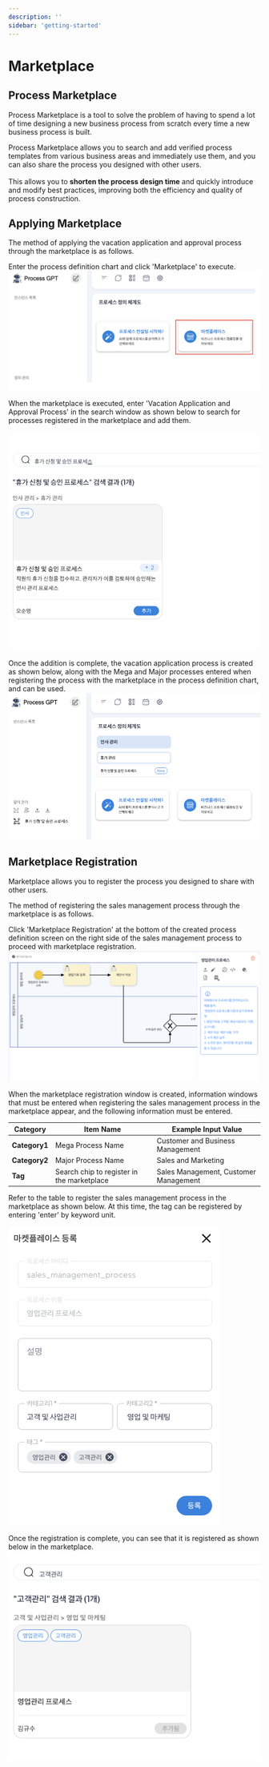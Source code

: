 ```yaml
---
description: ''
sidebar: 'getting-started'
---
```


# Marketplace

## Process Marketplace

Process Marketplace is a tool to solve the problem of having to spend a lot of time designing a new business process from scratch every time a new business process is built.

Process Marketplace allows you to search and add verified process templates from various business areas and immediately use them, and you can also share the process you designed with other users. <br><br>
This allows you to **shorten the process design time** and quickly introduce and modify best practices, improving both the efficiency and quality of process construction.

## Applying Marketplace

The method of applying the vacation application and approval process through the marketplace is as follows.

Enter the process definition chart and click 'Marketplace' to execute.
![](../../../uengine-image//process-gpt/marketplace-1.png)<br>

When the marketplace is executed, enter 'Vacation Application and Approval Process' in the search window as shown below to search for processes registered in the marketplace and add them.

![](../../../uengine-image/process-gpt/marketplace-3.png)<br>

Once the addition is complete, the vacation application process is created as shown below, along with the Mega and Major processes entered when registering the process with the marketplace in the process definition chart, and can be used.
![](../../../uengine-image/process-gpt/marketplace-4.png)<br>


## Marketplace Registration
Marketplace allows you to register the process you designed to share with other users.

The method of registering the sales management process through the marketplace is as follows.

Click 'Marketplace Registration' at the bottom of the created process definition screen on the right side of the sales management process to proceed with marketplace registration.
![](../../../uengine-image/process-gpt/marketplace-5.png)<br>

When the marketplace registration window is created, information windows that must be entered when registering the sales management process in the marketplace appear, and the following information must be entered.

| Category | Item Name | Example Input Value |
|------|--------|--------|
| **Category1** | Mega Process Name | Customer and Business Management |
| **Category2** | Major Process Name | Sales and Marketing |
| **Tag** | Search chip to register in the marketplace | Sales Management, Customer Management |

Refer to the table to register the sales management process in the marketplace as shown below. At this time, the tag can be registered by entering 'enter' by keyword unit.

![](../../../uengine-image/process-gpt/marketplace-6.png)<br>

Once the registration is complete, you can see that it is registered as shown below in the marketplace.
![](../../../uengine-image/process-gpt/marketplace-7.png)